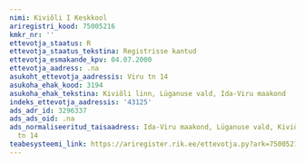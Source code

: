 ```yaml
---
nimi: Kiviõli I Keskkool
ariregistri_kood: 75005216
kmkr_nr: ''
ettevotja_staatus: R
ettevotja_staatus_tekstina: Registrisse kantud
ettevotja_esmakande_kpv: 04.07.2000
ettevotja_aadress: .na
asukoht_ettevotja_aadressis: Viru tn 14
asukoha_ehak_kood: 3194
asukoha_ehak_tekstina: Kiviõli linn, Lüganuse vald, Ida-Viru maakond
indeks_ettevotja_aadressis: '43125'
ads_adr_id: 3296337
ads_ads_oid: .na
ads_normaliseeritud_taisaadress: Ida-Viru maakond, Lüganuse vald, Kiviõli linn, Viru
  tn 14
teabesysteemi_link: https://ariregister.rik.ee/ettevotja.py?ark=75005216&ref=rekvisiidid
---
```

